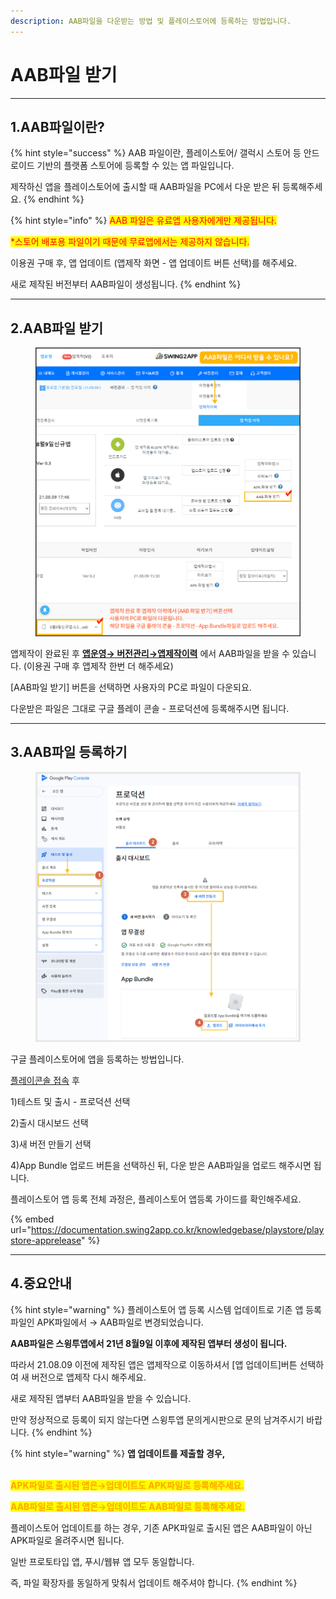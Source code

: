 ```yaml
---
description: AAB파일을 다운받는 방법 및 플레이스토어에 등록하는 방법입니다.
---
```


# AAB파일 받기

***



## **1.AAB파일이란?**

{% hint style="success" %}
AAB 파일이란, 플레이스토어/ 갤럭시 스토어 등 안드로이드 기반의 플랫폼 스토어에 등록할 수 있는 앱 파일입니다.

제작하신 앱을 플레이스토어에 출시할 때 AAB파일을 PC에서 다운 받은 뒤 등록해주세요.
{% endhint %}

{% hint style="info" %}
<mark style="color:red;">AAB 파일은 유료앱 사용자에게만 제공됩니다.</mark>&#x20;

<mark style="color:red;">\*스토어 배포용 파일이기 때문에 무료앱에서는 제공하지 않습니다.</mark>

이용권 구매 후, 앱 업데이트 (앱제작 화면 - 앱 업데이트 버튼 선택)를 해주세요.

새로 제작된 버전부터 AAB파일이 생성됩니다.&#x20;
{% endhint %}

***



## **2.AAB파일 받기**

<div align="left"><figure><img src="../../.gitbook/assets/Image (2).png" alt=""><figcaption></figcaption></figure></div>

앱제작이 완료된 후 [**앱운영→ 버전관리→앱제작이력**](http://www.swing2app.co.kr/view/app_work_history) 에서 AAB파일을 받을 수 있습니다. (이용권 구매 후 앱제작 한번 더 해주세요)

\[AAB파일 받기] 버튼을 선택하면 사용자의 PC로 파일이 다운되요.

다운받은 파일은 그대로 구글 플레이 콘솔 - 프로덕션에 등록해주시면 됩니다.&#x20;

***



## **3.AAB파일 등록하기**

<figure><img src="../../.gitbook/assets/등록2.png" alt=""><figcaption></figcaption></figure>

구글 플레이스토어에 앱을 등록하는 방법입니다.

[플레이콘솔 접속](https://play.google.com/console/developers) 후&#x20;

1\)테스트 및 출시 - 프로덕션 선택&#x20;

2\)출시 대시보드 선택&#x20;

3\)새 버전 만들기 선택

4\)App Bundle 업로드 버튼을 선택하신 뒤, 다운 받은 AAB파일을 업로드 해주시면 됩니다.



플레이스토어 앱 등록 전체 과정은, 플레이스토어 앱등록 가이드를 확인해주세요.

{% embed url="https://documentation.swing2app.co.kr/knowledgebase/playstore/playstore-apprelease" %}

***



## **4.중요안내**

{% hint style="warning" %}
플레이스토어 앱 등록 시스템 업데이트로 기존 앱 등록 파일인 APK파일에서 → AAB파일로 변경되었습니다.

**AAB파일은 스윙투앱에서 21년 8월9일 이후에 제작된 앱부터 생성이 됩니다.​**

따라서 21.08.09 이전에 제작된 앱은 앱제작으로 이동하셔서 \[앱 업데이트]버튼 선택하여 새 버전으로 앱제작 다시 해주세요.

새로 제작된 앱부터 AAB파일을 받을 수 있습니다.

만약 정상적으로 등록이 되지 않는다면 스윙투앱 문의게시판으로 문의 남겨주시기 바랍니다.
{% endhint %}

{% hint style="warning" %}
**앱 업데이트를 제출할 경우,**

\
<mark style="color:orange;">**APK파일로 출시된 앱은→업데이트도 APK파일로 등록해주세요.**</mark>

<mark style="color:orange;">**AAB파일로 출시된 앱은→업데이트도 AAB파일로 등록해주세요.**</mark>

플레이스토어 업데이트를 하는 경우, 기존 APK파일로 출시된 앱은 AAB파일이 아닌 APK파일로 올려주시면 됩니다.

일반 프로토타입 앱, 푸시/웹뷰 앱 모두 동일합니다.

즉, 파일 확장자를 동일하게 맞춰서 업데이트 해주셔야 합니다.
{% endhint %}

